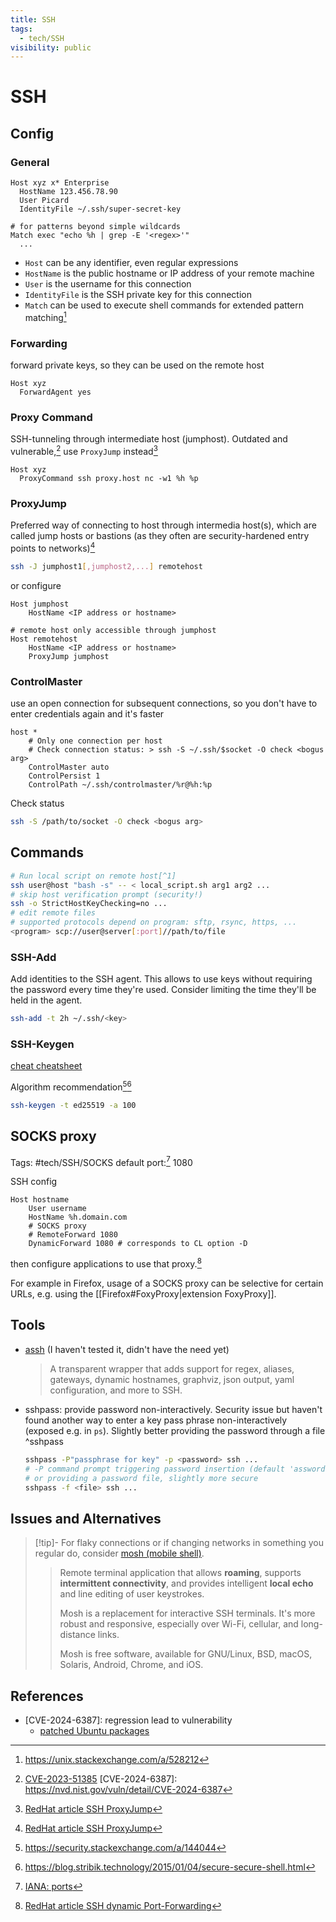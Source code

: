 ```yaml
---
title: SSH
tags:
  - tech/SSH
visibility: public
---
```

# SSH

## Config

### General

```config
Host xyz x* Enterprise
  HostName 123.456.78.90
  User Picard
  IdentityFile ~/.ssh/super-secret-key

# for patterns beyond simple wildcards
Match exec "echo %h | grep -E '<regex>'"
  ...
```

- `Host` can be any identifier, even regular expressions
- `HostName` is the public hostname or IP address of your remote machine
- `User` is the username for this connection
- `IdentityFile` is the SSH private key for this connection
- `Match` can be used to execute shell commands for extended pattern matching[^config_match]

### Forwarding

forward private keys, so they can be used on the remote host

```ssh_config
Host xyz
  ForwardAgent yes
```

### Proxy Command

SSH-tunneling through intermediate host (jumphost). Outdated and vulnerable,[^cve-proxy-command] use `ProxyJump` instead[^6]

```
Host xyz
  ProxyCommand ssh proxy.host nc -w1 %h %p
```

### ProxyJump

Preferred way of connecting to host through intermedia host(s), which are called jump hosts or bastions (as they often are security-hardened entry points to networks)[^6]

```bash
ssh -J jumphost1[,jumphost2,...] remotehost
```

or configure

```
Host jumphost
    HostName <IP address or hostname>

# remote host only accessible through jumphost
Host remotehost
    HostName <IP address or hostname>
    ProxyJump jumphost
```


### ControlMaster

use an open connection for subsequent connections, so you don't have to enter credentials again and it's faster

```ssh_config
host *
    # Only one connection per host
    # Check connection status: > ssh -S ~/.ssh/$socket -O check <bogus arg>
    ControlMaster auto
    ControlPersist 1
    ControlPath ~/.ssh/controlmaster/%r@%h:%p
```

Check status

```bash
ssh -S /path/to/socket -O check <bogus arg>
```


## Commands

```sh
# Run local script on remote host[^1]
ssh user@host "bash -s" -- < local_script.sh arg1 arg2 ...
# skip host verification prompt (security!)
ssh -o StrictHostKeyChecking=no ...
# edit remote files
# supported protocols depend on program: sftp, rsync, https, ...
<program> scp://user@server[:port]//path/to/file
```


### SSH-Add

Add identities to the SSH agent. This allows to use keys without requiring the password every time they're used. Consider limiting the time they'll be held in the agent.

```sh
ssh-add -t 2h ~/.ssh/<key>
```


### SSH-Keygen

[cheat cheatsheet](file://.config/cheat/cheatsheets/community/ssh-keygen)

Algorithm recommendation[^2][^3]

```sh
ssh-keygen -t ed25519 -a 100
```

[^2]: <https://security.stackexchange.com/a/144044>
[^3]: <https://blog.stribik.technology/2015/01/04/secure-secure-shell.html>

## SOCKS proxy

Tags: #tech/SSH/SOCKS
default port:[^4] 1080

[^4]: [IANA: ports](networking#^d2523a)


SSH config

```
Host hostname
    User username
    HostName %h.domain.com
    # SOCKS proxy
    # RemoteForward 1080
    DynamicForward 1080 # corresponds to CL option -D
```

then configure applications to use that proxy.[^5]

For example in Firefox, usage of a SOCKS proxy can be selective for certain URLs, e.g. using the [[Firefox#FoxyProxy|extension FoxyProxy]].


## Tools

- [assh](https://github.com/moul/assh) (I haven't tested it, didn't have the need yet)
  > A transparent wrapper that adds support for regex, aliases, gateways, dynamic hostnames, graphviz, json output, yaml configuration, and more to SSH.
- sshpass: provide password non-interactively. Security issue but haven't found another way to enter a key pass phrase non-interactively (exposed e.g. in `ps`). Slightly better providing the password through a file ^sshpass

    ```sh
    sshpass -P"passphrase for key" -p <password> ssh ...
    # -P command prompt triggering password insertion (default 'assword:' ;)
    # or providing a password file, slightly more secure
    sshpass -f <file> ssh ...
    ```

## Issues and Alternatives

> [!tip]- For flaky connections or if changing networks in something you regular do, consider [mosh (mobile shell)](https://mosh.org/). 
> >Remote terminal application that allows **roaming**, supports **intermittent connectivity**, and provides intelligent **local echo** and line editing of user keystrokes.
> >
> >Mosh is a replacement for interactive SSH terminals. It's more robust and responsive, especially over Wi-Fi, cellular, and long-distance links.
> >
> >Mosh is free software, available for GNU/Linux, BSD, macOS, Solaris, Android, Chrome, and iOS.


## References

- [CVE-2024-6387]: regression lead to vulnerability
    - [patched Ubuntu packages](https://ubuntu.com/security/notices/USN-6859-1)

[^5]: [RedHat article SSH dynamic Port-Forwarding](https://www.redhat.com/sysadmin/ssh-dynamic-port-forwarding)
[^6]: [RedHat article SSH ProxyJump](https://www.redhat.com/sysadmin/ssh-proxy-bastion-proxyjump)
[^cve-proxy-command]: [CVE-2023-51385](<https://nvd.nist.gov/vuln/detail/CVE-2023-51385>)
[CVE-2024-6387]: <https://nvd.nist.gov/vuln/detail/CVE-2024-6387>
[^config_match]: <https://unix.stackexchange.com/a/528212>
[^1]: <https://www.howtogeek.com/825102/how-to-run-a-local-script-on-a-remote-linux-server/>